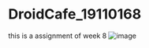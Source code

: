 # DroidCafe_19110168
this is a assignment of week 8
![image](https://user-images.githubusercontent.com/71821328/162713174-6cd6282e-882a-43b4-9406-acb8b2736168.png)
